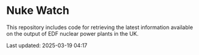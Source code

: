 # Nuke Watch

This repository includes code for retrieving the latest information available on the output of EDF nuclear power plants in the UK.

Last updated: 2025-03-19 04:17